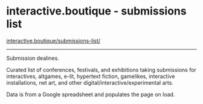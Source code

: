 # interactive.boutique - submissions list

[interactive.boutique/submissions-list/](http://interactive.boutique/submissions-list/)

---

Submission dealines.

Curated list of conferences, festivals, and exhibitions taking submissions for interactives, altgames, e-lit, hypertext fiction, gamelikes, interactive installations, net art, and other digital/interactive/experimental arts.

Data is from a Google spreadsheet and populates the page on load.
